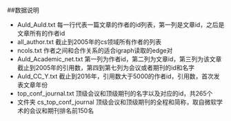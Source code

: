 ##数据说明
 - AuId_AuId.txt 每一行代表一篇文章的作者的id列表，第一列是文章id，之后是文章所有的作者id
 - all_author.txt 截止到2005年的cs领域所有作者的列表
 - ncols.txt 作者之间和合作关系的适合igraph读取的edge对
 - AuId_Academic_net.txt 第一列为作者id，第二列为文章id，第三列为该文章截止到2005年的引用数，第四到第七列为会议或者期刊的id和名字
 - AuId_CC_Y.txt 截止到2016年，引用数大于5000的作者id，引用数，首次发表文章年份
 - top_conf_journal.txt 顶级会议和顶级期刊的名字以及对应的id，共265个
 - 文件夹 cs_top_conf_journal 顶级会议和顶级期刊的全程和简称，取自微软学术的会议和期刊排名前150名